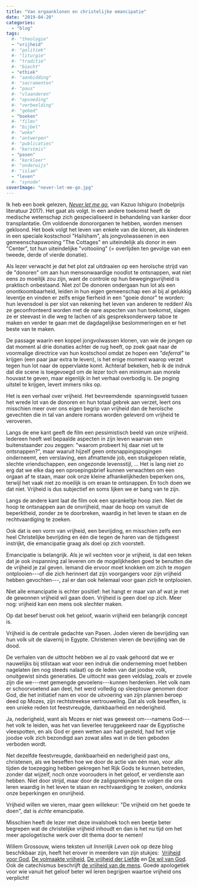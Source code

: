 ```yaml
---
title: "Van orgaanklonen en christelijke emancipatie"
date: "2019-04-20"
categories: 
  - "blog"
tags:
  #- "theologie"
  - "vrijheid"
  #- "politiek"
  #- "liturgie"
  #- "traditie"
  #- "biecht"
  - "ethiek"
  #- "aanbidding"
  #- "sacramenten"
  #- "paus"
  #- "vlaanderen"
  #- "opvoeding"
  #- "verbeelding"
  #- "gebed"
  - "boeken"
  #- "films"
  #- "bijbel"
  #- "woke"
  #- "antwerpen"
  #- "publicaties"
  #- "kerstmis"
  - "pasen"
  #- "kerkleer"
  #- "onderwijs"
  #- "islam"
  - "leven"
  #- "synode"
coverImage: "never-let-me-go.jpg"
---
```


Ik heb een boek gelezen, [_Never let me go_](https://nl.wikipedia.org/wiki/Never_Let_Me_Go), van Kazuo Ishiguro (nobelprijs literatuur 2017). Het gaat als volgt. In een andere toekomst heeft de medische wetenschap zich gespecialiseerd in behandeling van kanker door transplantatie. Om voldoende donororganen te hebben, worden mensen gekloond. Het boek volgt het leven van enkele van die klonen, als kinderen in een speciale kostschool "Hailsham", als jongvolwassenen in een gemeenschapswoning "The Cottages" en uiteindelijk als donor in een "Center", tot hun uiteindelijke "voltooiing" (= overlijden ten gevolge van een tweede, derde of vierde donatie).  

Als lezer verwacht je dat het plot zal uitdraaien op een heroïsche strijd van de "donoren" om aan hun mensonwaardige noodlot te ontsnappen, wat niet eens zo moeilijk zou zijn, want de controle op hun bewegingsvrijheid is praktisch onbestaand. Niet zo! De donoren ondergaan hun lot als een onontkoombaarheid, leiden in hun eigen gemeenschap een al bij al gelukkig leventje en vinden er zelfs enige fierheid in een "goeie donor" te worden: hun levensdoel is per slot van rekening het leven van anderen te redden! Als ze geconfronteerd worden met de nare aspecten van hun toekomst, slagen ze er steevast in die weg te lachen of als gespreksonderwerp taboe te maken en verder te gaan met de dagdagelijkse beslommeringen en er het beste van te maken.  

De passage waarin een koppel jongvolwassen klonen, van wie de jongen op dat moment al drie donaties achter de rug heeft, op zoek gaat naar de voormalige directrice van hun kostschool omdat ze hopen een _"deferral"_ te krijgen (een paar jaar extra te leven), is het enige moment waarop verzet tegen hun lot naar de oppervlakte komt. Achteraf bekeken, heb ik de indruk dat die scene is toegevoegd om de lezer toch een minimum aan morele houvast te geven, maar eigenlijk in het verhaal overbodig is. De poging uitstel te krijgen, levert immers niks op.  

Het is een verhaal over vrijheid. Het bevreemdende  spanningsveld tussen het wrede lot van de donoren en hun totaal gebrek aan verzet, leert ons misschien meer over ons eigen begrip van vrijheid dan de heroïsche gevechten die in tal van andere romans worden geleverd om vrijheid te veroveren.  

Langs de ene kant geeft de film een pessimistisch beeld van onze vrijheid. Iedereen heeft wel bepaalde aspecten in zijn leven waarvan een buitenstaander zou zeggen: "waarom probeert hij daar niet uit te ontsnappen?", maar waaruit hijzelf geen ontsnappingspogingen onderneemt, een verslaving, een afmattende job, een stukgelopen relatie, slechte vriendschappen, een ongezonde levensstijl, … Het is lang niet zo erg dat we elke dag een oproepingsbrief kunnen verwachten om een orgaan af te staan, maar ook onze kleine afhankelijkheden beperken ons, terwijl het vaak niet zo moeilijk is om eraan te ontsnappen. En toch doen we dat niet. Vrijheid is dus subjectief en soms lijken we er bang van te zijn.  

Langs de andere kant laat de film ook een sprankeltje hoop zien. Niet de hoop te ontsnappen aan de onvrijheid, maar de hoop om vanuit de beperktheid, zonder ze te doorbreken, waardig in het leven te staan en de rechtvaardiging te zoeken.  

Ook dat is een vorm van vrijheid, een bevrijding, en misschien zelfs een heel Christelijke bevrijding en één die tegen de haren van de tijdsgeest instrijkt, die emancipatie graag als doel op zich voorstelt.  

Emancipatie is belangrijk. Als je wil vechten voor je vrijheid, is dat een teken dat je ook inspanning zal leveren om de mogelijkheden goed te benutten die de vrijheid je zal geven. Iemand die ervoor moet knokken om zich te _mogen_ ontplooien---of die zich herinnert dat zijn voorgangers voor zijn vrijheid hebben gevochten---, zal er dan ook helemaal voor gaan zich te ontplooien.  

Niet alle emancipatie is echter positief: het hangt er maar van af wat je met de gewonnen vrijheid wil gaan doen. Vrijheid is geen doel op zich. Meer nog: vrijheid kan een mens ook slechter maken.  

Op dat besef berust ook het geloof, waarin vrijheid een belangrijk concept is.  

Vrijheid is de centrale gedachte van Pasen. Joden vieren de bevrijding van hun volk uit de slavernij in Egypte. Christenen vieren de bevrijding van de dood.  

De verhalen van de uittocht hebben we al zo vaak gehoord dat we er nauwelijks bij stilstaan wat voor een indruk die onderneming moet hebben nagelaten (en nog steeds nalaat) op de leden van dat joodse volk, onuitgewist sinds generaties. De uittocht was geen veldslag, zoals er zovele zijn die we---met gemengde gevoelens---kunnen herdenken. Het volk nam er schoorvoetend aan deel, het werd volledig op sleeptouw genomen door God, die het initiatief nam en voor de uitvoering van zijn plannen beroep deed op Mozes, zijn rechtstreekse vertrouweling. Dat als volk beseffen, is een unieke reden tot feestvreugde, dankbaarheid en nederigheid.  

Ja, nederigheid, want als Mozes er niet was geweest om---namens God---het volk te leiden, was het van lieverlee teruggekeerd naar de Egyptische vleespotten, en als God er geen wetten aan had gesteld, had het vrije joodse volk zich bezondigd aan zowat alles wat in de tien geboden verboden wordt.  

Net dezelfde feestvreugde, dankbaarheid en nederigheid past ons, christenen, als we beseffen hoe we door de actie van één man, voor alle tijden de toezegging hebben gekregen het Rijk Gods te kunnen betreden, zonder dat wijzelf, noch onze voorouders in het geloof, er verdienste aan hebben. Niet door strijd, maar door de zaligsprekingen te volgen die ons leren waardig in het leven te staan en rechtvaardiging te zoeken, _ondanks_ onze beperkingen en onvrijheid.  

Vrijheid willen we vieren, maar geen willekeur: "De vrijheid om het goede te doen", dat is _échte_ emancipatie.  

Misschien heeft de lezer met deze invalshoek toch een beetje beter begrepen wat de christelijke vrijheid inhoudt en dan is het nu tijd om het meer apologetische werk over dit thema door te nemen!  

Willem Grossouw, wiens teksten uit _Innerlijk Leven_ ook op deze blog beschikbaar zijn, heeft het erover in meerdere van zijn stukjes:  [Vrijheid voor God](/blog/vrijheid-voor-god/), [De volmaakte vrijheid](/blog/de-volmaakte-vrijheid/), [De vrijheid der Liefde](/blog/de-vrijheid-der-liefde/) en [De wil van God](/blog/de-wil-van-god/). Ook de catechismus beschrijft [de vrijheid van de mens](https://www.rkdocumenten.nl/rkdocs/index.php?mi=600&doc=1&id=1267). Goede apologetiek voor wie vanuit het geloof beter wil leren begrijpen waartoe vrijheid ons verplicht!
